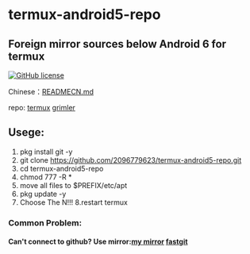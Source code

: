 # termux-android5-repo
## Foreign mirror sources below Android 6 for termux

[![GitHub license](https://img.shields.io/badge/license-MIT-brightgreen)](https://github.com/2096779623/termux-android5-repo/blob/main/LICENSE) 

Chinese：[READMECN.md](https://github.com/2096779623/termux-android5-repo/blob/master/READMECN.md)



repo: [termux](http://termux.net)   [grimler](https://grimler.se/termux/)


## Usege:
1. pkg install git -y
2. git clone https://github.com/2096779623/termux-android5-repo.git
3. cd termux-android5-repo
4. chmod 777 -R *
5. move all files to $PREFIX/etc/apt
6. pkg update -y
7. Choose The N!!!
8.restart termux



### Common Problem:

#### Can't connect to github?  Use mirror:[my mirror](https://github.2096779623.workers.dev)  [fastgit](https://hub.fastgit.org)



